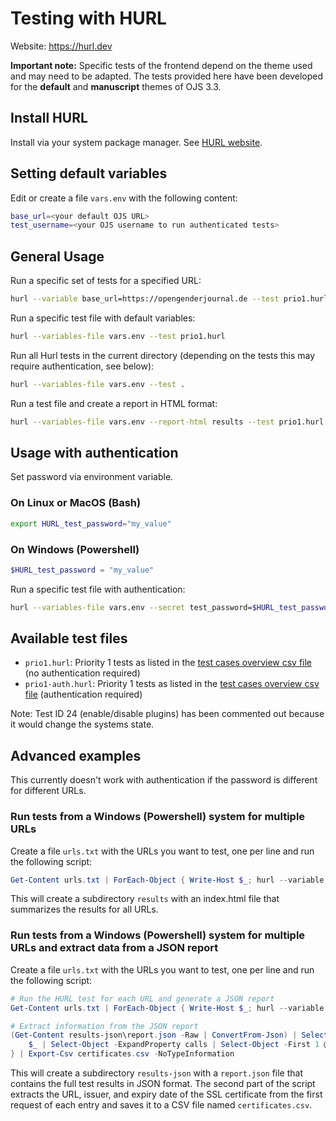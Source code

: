 # Testing with HURL

Website: https://hurl.dev

**Important note:** Specific tests of the frontend depend on the theme used and may need to be adapted. The tests provided here have been developed for the **default** and **manuscript** themes of OJS 3.3.

## Install HURL

Install via your system package manager. See [HURL website](https://hurl.dev/docs/installation.html).

## Setting default variables

Edit or create a file `vars.env` with the following content:

```bash
base_url=<your default OJS URL>
test_username=<your OJS username to run authenticated tests>
```

## General Usage

Run a specific set of tests for a specified URL:

```bash
hurl --variable base_url=https://opengenderjournal.de --test prio1.hurl
```

Run a specific test file with default variables:

```bash
hurl --variables-file vars.env --test prio1.hurl
```

Run all Hurl tests in the current directory (depending on the tests this may require authentication, see below):

```bash
hurl --variables-file vars.env --test .
```

Run a test file and create a report in HTML format:

```bash
hurl --variables-file vars.env --report-html results --test prio1.hurl
```

## Usage with authentication

Set password via environment variable.

### On Linux or MacOS (Bash)

```bash
export HURL_test_password="my_value"
```

### On Windows (Powershell)

```ps1
$HURL_test_password = "my_value"
```

Run a specific test file with authentication:

```bash
hurl --variables-file vars.env --secret test_password=$HURL_test_password --test prio1-auth.hurl
```

## Available test files

- `prio1.hurl`: Priority 1 tests as listed in the [test cases overview csv file](https://github.com/mpbraendle/OJS-Tests/blob/main/Test_Cases-EN.csv) (no authentication required)
- `prio1-auth.hurl`: Priority 1 tests as listed in the [test cases overview csv file](https://github.com/mpbraendle/OJS-Tests/blob/main/Test_Cases-EN.csv) (authentication required)

Note: Test ID 24 (enable/disable plugins) has been commented out because it would change the systems state.

## Advanced examples

This currently doesn't work with authentication if the password is different for different URLs.

### Run tests from a Windows (Powershell) system for multiple URLs

Create a file `urls.txt` with the URLs you want to test, one per line and run the following script:

```Powershell
Get-Content urls.txt | ForEach-Object { Write-Host $_; hurl --variable base_url=$_ --report-html results --test prio1.hurl }
```

This will create a subdirectory `results` with an index.html file that summarizes the results for all URLs.

### Run tests from a Windows (Powershell) system for multiple URLs and extract data from a JSON report

Create a file `urls.txt` with the URLs you want to test, one per line and run the following script:

```Powershell
# Run the HURL test for each URL and generate a JSON report
Get-Content urls.txt | ForEach-Object { Write-Host $_; hurl --variable base_url=$_ --report-json results-json --test prio1.hurl }

# Extract information from the JSON report
(Get-Content results-json\report.json -Raw | ConvertFrom-Json) | Select-Object -ExpandProperty entries | Where-Object { $_.index -eq '1' } | ForEach-Object {
    $_ | Select-Object -ExpandProperty calls | Select-Object -First 1 @{N='url';E={$_.request.url}},@{N='issuer';E={$_.response.certificate.issuer}},@{N='expiry';E={$_.response.certificate.expire_date}}
} | Export-Csv certificates.csv -NoTypeInformation
```

This will create a subdirectory `results-json` with a `report.json` file that contains the full test results in JSON format. The second part of the script extracts the URL, issuer, and expiry date of the SSL certificate from the first request of each entry and saves it to a CSV file named `certificates.csv`.
